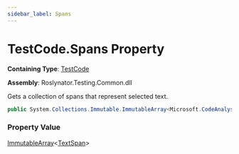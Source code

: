 ```yaml
---
sidebar_label: Spans
---
```


# TestCode\.Spans Property

**Containing Type**: [TestCode](../index.md)

**Assembly**: Roslynator\.Testing\.Common\.dll

  
Gets a collection of spans that represent selected text\.

```csharp
public System.Collections.Immutable.ImmutableArray<Microsoft.CodeAnalysis.Text.TextSpan> Spans { get; }
```

### Property Value

[ImmutableArray](https://docs.microsoft.com/en-us/dotnet/api/system.collections.immutable.immutablearray-1)&lt;[TextSpan](https://docs.microsoft.com/en-us/dotnet/api/microsoft.codeanalysis.text.textspan)&gt;


